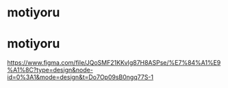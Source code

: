 # motiyoru
# motiyoru
https://www.figma.com/file/JQoSMF21KKvIg87H8ASPse/%E7%84%A1%E9%A1%8C?type=design&node-id=0%3A1&mode=design&t=Do7Op09sB0ngq77S-1
